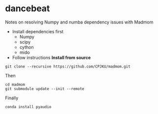 # dancebeat

Notes on resolving Numpy and numba dependency issues with Madmom
* Install dependencies first 
  * Numpy
  * scipy
  * cython
  * mido
* Follow instructions **Install from source**
```
git clone --recursive https://github.com/CPJKU/madmom.git
```
Then
```commandline
cd madmom
git submodule update --init --remote
```
Finally
```commandline
conda install pyaudio
```

